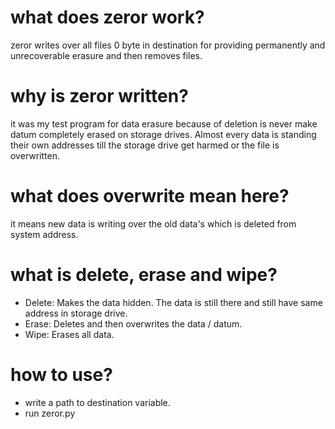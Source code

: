 # what does zeror work?
zeror writes over all files 0 byte in destination for providing permanently and unrecoverable erasure and then removes files.

# why is zeror written?
it was my test program for data erasure because of deletion is never make datum completely erased on storage drives. Almost every data is standing their own addresses till the storage drive get harmed or the file is overwritten.

# what does overwrite mean here?
it means new data is writing over the old data's which is deleted from system address.

# what is delete, erase and wipe?
* Delete: Makes the data hidden. The data is still there and still have same address in storage drive.
* Erase: Deletes and then overwrites the data / datum.
* Wipe: Erases all data.

# how to use?
* write a path to destination variable.
* run zeror.py
